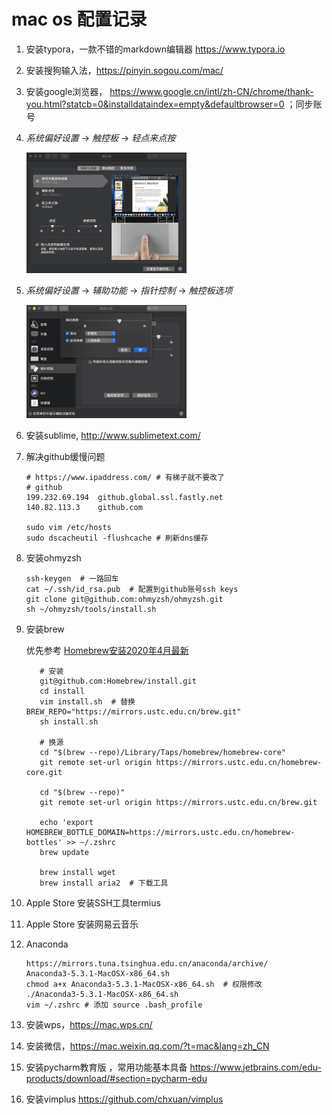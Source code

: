 # mac os 配置记录


1. 安装typora，一款不错的markdown编辑器 https://www.typora.io

2. 安装搜狗输入法，https://pinyin.sogou.com/mac/

3. 安装google浏览器， https://www.google.cn/intl/zh-CN/chrome/thank-you.html?statcb=0&installdataindex=empty&defaultbrowser=0 ；同步账号

4. *系统偏好设置* -> *触控板* -> *轻点来点按* 

   <img src="./1.png" alt="1" style="zoom: 25%;" />

5. *系统偏好设置* -> *辅助功能* -> *指针控制* -> *触控板选项*

   <img src="./2.png" alt="2" style="zoom:25%;" />

6. 安装sublime, http://www.sublimetext.com/

7. 解决github缓慢问题

   ```shell
   # https://www.ipaddress.com/ # 有梯子就不要改了
   # github 
   199.232.69.194  github.global.ssl.fastly.net
   140.82.113.3    github.com
   
   sudo vim /etc/hosts
   sudo dscacheutil -flushcache # 刷新dns缓存 
   ```

8. 安装ohmyzsh

   ```shell
   ssh-keygen  # 一路回车
   cat ~/.ssh/id_rsa.pub  # 配置到github账号ssh keys
   git clone git@github.com:ohmyzsh/ohmyzsh.git
   sh ~/ohmyzsh/tools/install.sh
   ```

9. 安装brew

   优先参考 [Homebrew安装2020年4月最新](https://blog.csdn.net/Jack_Bin0312/article/details/105746634?utm_medium=distribute.pc_relevant_t0.none-task-blog-BlogCommendFromMachineLearnPai2-1.channel_param&depth_1-utm_source=distribute.pc_relevant_t0.none-task-blog-BlogCommendFromMachineLearnPai2-1.channel_param)

   ```shell
      # 安装
      git@github.com:Homebrew/install.git
      cd install
      vim install.sh  # 替换 BREW_REPO="https://mirrors.ustc.edu.cn/brew.git"
      sh install.sh
      
      # 换源
      cd "$(brew --repo)/Library/Taps/homebrew/homebrew-core"
      git remote set-url origin https://mirrors.ustc.edu.cn/homebrew-core.git
      
      cd "$(brew --repo)"
      git remote set-url origin https://mirrors.ustc.edu.cn/brew.git
      
      echo 'export HOMEBREW_BOTTLE_DOMAIN=https://mirrors.ustc.edu.cn/homebrew-bottles' >> ~/.zshrc
      brew update
      
      brew install wget
      brew install aria2  # 下载工具 
   ```

10. Apple Store 安装SSH工具termius 

11. Apple Store 安装网易云音乐

12. Anaconda

    ```shell
    https://mirrors.tuna.tsinghua.edu.cn/anaconda/archive/
    Anaconda3-5.3.1-MacOSX-x86_64.sh
    chmod a+x Anaconda3-5.3.1-MacOSX-x86_64.sh  # 权限修改
    ./Anaconda3-5.3.1-MacOSX-x86_64.sh
    vim ~/.zshrc # 添加 source .bash_profile
    ```


13. 安装wps，https://mac.wps.cn/
14. 安装微信，https://mac.weixin.qq.com/?t=mac&lang=zh_CN
15. 安装pycharm教育版 ，常用功能基本具备 https://www.jetbrains.com/edu-products/download/#section=pycharm-edu
16. 安装vimplus https://github.com/chxuan/vimplus



